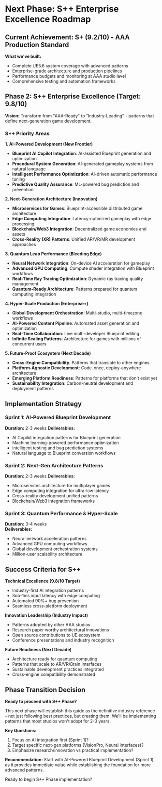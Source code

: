# Next Phase: S++ Enterprise Excellence Roadmap

## Current Achievement: S+ (9.2/10) - AAA Production Standard

**What we've built:**

- Complete UE5.6 system coverage with advanced patterns
- Enterprise-grade architecture and production pipelines
- Performance budgets and monitoring at AAA studio level
- Comprehensive testing and automation frameworks

## Phase 2: S++ Enterprise Excellence (Target: 9.8/10)

**Vision:** Transform from "AAA-Ready" to "Industry-Leading" - patterns that define next-generation game development.

### S++ Priority Areas

**1. AI-Powered Development (New Frontier)**

- **Blueprint AI Copilot Integration**: AI-assisted Blueprint generation and optimization
- **Procedural System Generation**: AI-generated gameplay systems from natural language
- **Intelligent Performance Optimization**: AI-driven automatic performance tuning
- **Predictive Quality Assurance**: ML-powered bug prediction and prevention

**2. Next-Generation Architecture (Innovation)**

- **Microservices for Games**: Blueprint-accessible distributed game architecture
- **Edge Computing Integration**: Latency-optimized gameplay with edge processing
- **Blockchain/Web3 Integration**: Decentralized game economies and assets
- **Cross-Reality (XR) Patterns**: Unified AR/VR/MR development approaches

**3. Quantum Leap Performance (Bleeding Edge)**

- **Neural Network Integration**: On-device AI acceleration for gameplay
- **Advanced GPU Computing**: Compute shader integration with Blueprint workflows
- **Real-Time Ray Tracing Optimization**: Dynamic ray tracing quality management
- **Quantum-Ready Architecture**: Patterns prepared for quantum computing integration

**4. Hyper-Scale Production (Enterprise+)**

- **Global Development Orchestration**: Multi-studio, multi-timezone workflows
- **AI-Powered Content Pipeline**: Automated asset generation and optimization
- **Real-Time Collaboration**: Live multi-developer Blueprint editing
- **Infinite Scaling Patterns**: Architecture for games with millions of concurrent users

**5. Future-Proof Ecosystem (Next Decade)**

- **Cross-Engine Compatibility**: Patterns that translate to other engines
- **Platform-Agnostic Development**: Code-once, deploy-anywhere architecture
- **Emerging Platform Readiness**: Patterns for platforms that don't exist yet
- **Sustainability Integration**: Carbon-neutral development and deployment patterns

## Implementation Strategy

### Sprint 1: AI-Powered Blueprint Development

**Duration:** 2-3 weeks
**Deliverables:**

- AI Copilot integration patterns for Blueprint generation
- Machine learning-powered performance optimization
- Intelligent testing and bug prediction systems
- Natural language to Blueprint conversion workflows

### Sprint 2: Next-Gen Architecture Patterns

**Duration:** 2-3 weeks
**Deliverables:**

- Microservices architecture for multiplayer games
- Edge computing integration for ultra-low latency
- Cross-reality development unified patterns
- Blockchain/Web3 integration frameworks

### Sprint 3: Quantum Performance & Hyper-Scale

**Duration:** 3-4 weeks  
**Deliverables:**

- Neural network acceleration patterns
- Advanced GPU computing workflows
- Global development orchestration systems
- Million-user scalability architecture

## Success Criteria for S++

**Technical Excellence (9.8/10 Target)**

- Industry-first AI integration patterns
- Sub-1ms input latency with edge computing
- Automated 90%+ bug prevention
- Seamless cross-platform deployment

**Innovation Leadership (Industry Impact)**

- Patterns adopted by other AAA studios
- Research paper worthy architectural innovations
- Open source contributions to UE ecosystem
- Conference presentations and industry recognition

**Future Readiness (Next Decade)**

- Architecture ready for quantum computing
- Patterns that scale to AR/VR/Brain interfaces
- Sustainable development practices integrated
- Cross-engine compatibility demonstrated

## Phase Transition Decision

**Ready to proceed with S++ Phase?**

This next phase will establish this guide as the definitive industry reference - not just following best practices, but creating them. We'll be implementing patterns that most studios won't adopt for 2-3 years.

**Key Questions:**

1. Focus on AI integration first (Sprint 1)?
2. Target specific next-gen platforms (VisionPro, Neural interfaces)?
3. Emphasize research/innovation vs practical implementation?

**Recommendation:** Start with AI-Powered Blueprint Development (Sprint 1) as it provides immediate value while establishing the foundation for more advanced patterns.

Ready to begin S++ Phase implementation?
